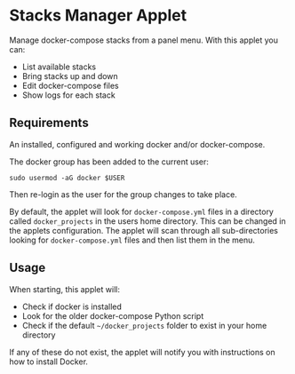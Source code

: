 Stacks Manager Applet
=====================

Manage docker-compose stacks from a panel menu. With this applet you can:

* List available stacks
* Bring stacks up and down
* Edit docker-compose files
* Show logs for each stack

Requirements
------------

An installed, configured and working docker and/or docker-compose.

The docker group has been added to the current user:

`sudo usermod -aG docker $USER`

Then re-login as the user for the group changes to take place.

By default, the applet will look for `docker-compose.yml` files in a directory 
called `docker_projects` in the users home directory. This can be changed in the 
applets configuration. The applet will scan through all sub-directories looking 
for `docker-compose.yml` files and then list them in the menu.

Usage
-----

When starting, this applet will:

* Check if docker is installed
* Look for the older docker-compose Python script
* Check if the default `~/docker_projects` folder to exist in your home directory

If any of these do not exist, the applet will notify you with instructions on
how to install Docker.
